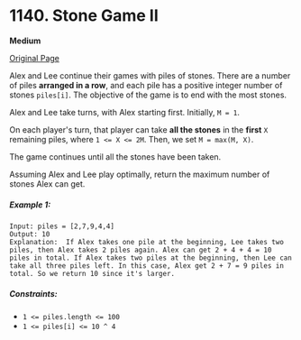 # 1140. Stone Game II

**Medium**

[Original Page](https://leetcode.com/problems/stone-game-ii/)

Alex and Lee continue their games with piles of stones.  There are a number of piles __arranged in a row__, and each pile has a positive integer number of stones `piles[i]`.  The objective of the game is to end with the most stones. 

Alex and Lee take turns, with Alex starting first. Initially, `M = 1`.

On each player's turn, that player can take __all the stones__ in the __first__ `X` remaining piles, where `1 <= X <= 2M`.  Then, we set `M = max(M, X)`.

The game continues until all the stones have been taken.

Assuming Alex and Lee play optimally, return the maximum number of stones Alex can get.

##### Example 1:
```
Input: piles = [2,7,9,4,4]
Output: 10
Explanation:  If Alex takes one pile at the beginning, Lee takes two piles, then Alex takes 2 piles again. Alex can get 2 + 4 + 4 = 10 piles in total. If Alex takes two piles at the beginning, then Lee can take all three piles left. In this case, Alex get 2 + 7 = 9 piles in total. So we return 10 since it's larger. 
```

##### Constraints:
- `1 <= piles.length <= 100`
- `1 <= piles[i] <= 10 ^ 4`
